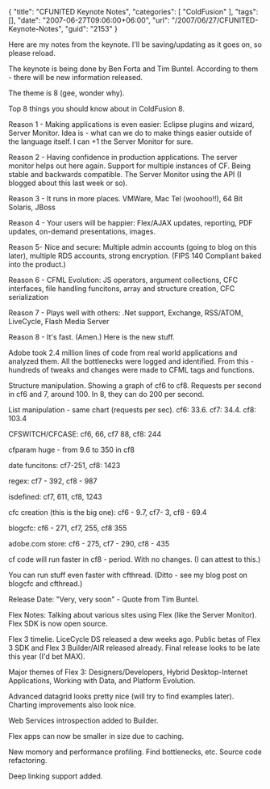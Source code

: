 {
	"title": "CFUNITED Keynote Notes",
	"categories": [
		"ColdFusion"
	],
	"tags": [],
	"date": "2007-06-27T09:06:00+06:00",
	"url": "/2007/06/27/CFUNITED-Keynote-Notes",
	"guid": "2153"
}

Here are my notes from the keynote. I'll be saving/updating as it goes on, so please reload.

The keynote is being done by Ben Forta and Tim Buntel. According to them - there will be new information released.

The theme is 8 (gee, wonder why).
<!--more-->
Top 8 things you should know about in ColdFusion 8.

Reason 1 - Making applications is even easier: Eclipse plugins and wizard, Server Monitor. Idea is - what can we do to make things easier outside of the language itself. I can +1 the Server Monitor for sure.

Reason 2 - Having confidence in production applications. The server monitor helps out here again. Support for multiple instances of CF. Being stable and backwards compatible. The Server Monitor using the API (I blogged about this last week or so).

Reason 3 - It runs in more places. VMWare, Mac Tel (woohoo!!), 64 Bit Solaris, JBoss

Reason 4 - Your users will be happier: Flex/AJAX updates, reporting, PDF updates, on-demand presentations, images.

Reason 5- Nice and secure: Multiple admin accounts (going to blog on this later), multiple RDS accounts, strong encryption. (FIPS 140 Compliant baked into the product.)

Reason 6 - CFML Evolution: JS operators, argument collections, CFC interfaces, file handling funcitons, array and structure creation, CFC serialization

Reason 7 - Plays well with others: .Net support, Exchange, RSS/ATOM, LiveCycle, Flash Media Server

Reason 8 - It's fast. (Amen.) Here is the new stuff.

Adobe took 2.4 million lines of code from real world applications and analyzed them. All the bottlenecks were logged and identified. From this - hundreds of tweaks and changes were made to CFML tags and functions. 

Structure manipulation. Showing a graph of cf6 to cf8. Requests per second in cf6 and 7, around 100. In 8, they can do 200 per second.

List manipulation - same chart (requests per sec). cf6: 33.6. cf7: 34.4. cf8: 103.4

CFSWITCH/CFCASE: cf6, 66, cf7 88, cf8: 244

cfparam huge - from 9.6 to 350 in cf8

date funcitons: cf7-251, cf8: 1423

regex: cf7 - 392, cf8 - 987

isdefined: cf7, 611, cf8, 1243

cfc creation (this is the big one): cf6 - 9.7, cf7- 3, cf8 - 69.4

blogcfc:  cf6 - 271, cf7, 255, cf8 355

adobe.com store: cf6 - 275, cf7 - 290, cf8 - 435

cf code will run faster in cf8 - period. With no changes. (I can attest to this.)

You can run stuff even faster with cfthread. (Ditto - see my blog post on blogcfc and cfthread.)

Release Date: "Very, very soon" - Quote from Tim Buntel.

Flex Notes: Talking about various sites using Flex (like the Server Monitor). Flex SDK is now open source. 

Flex 3 timelie. LiceCycle DS released a dew weeks ago. Public betas of Flex 3 SDK and Flex 3 Builder/AIR released already. Final release looks to be late this year (I'd bet MAX). 

Major themes of Flex 3: Designers/Developers, Hybrid Desktop-Internet Applications, Working with Data, and Platform Evolution.

Advanced datagrid looks pretty nice (will try to find examples later). Charting improvements also look nice. 

Web Services introspection added to Builder.

Flex apps can now be smaller in size due to caching.

New momory and performance profiling. Find bottlenecks, etc.
Source code refactoring. 

Deep linking support added.